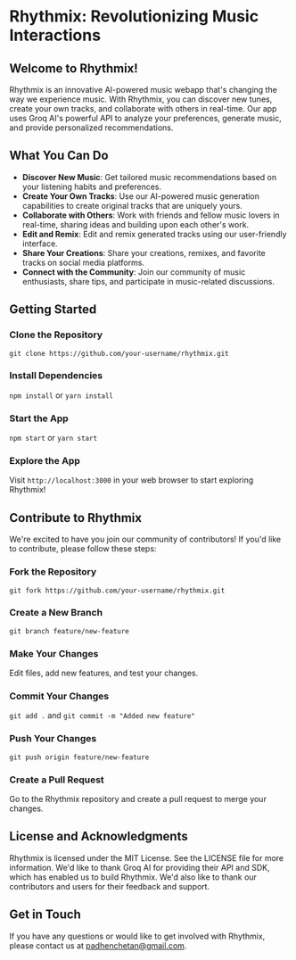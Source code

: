**Rhythmix: Revolutionizing Music Interactions**
=============================================

**Welcome to Rhythmix!**
------------------------

Rhythmix is an innovative AI-powered music webapp that's changing the way we experience music. With Rhythmix, you can discover new tunes, create your own tracks, and collaborate with others in real-time. Our app uses Groq AI's powerful API to analyze your preferences, generate music, and provide personalized recommendations.

**What You Can Do**
-------------------

* **Discover New Music**: Get tailored music recommendations based on your listening habits and preferences.
* **Create Your Own Tracks**: Use our AI-powered music generation capabilities to create original tracks that are uniquely yours.
* **Collaborate with Others**: Work with friends and fellow music lovers in real-time, sharing ideas and building upon each other's work.
* **Edit and Remix**: Edit and remix generated tracks using our user-friendly interface.
* **Share Your Creations**: Share your creations, remixes, and favorite tracks on social media platforms.
* **Connect with the Community**: Join our community of music enthusiasts, share tips, and participate in music-related discussions.

**Getting Started**
-------------------

### Clone the Repository

`git clone https://github.com/your-username/rhythmix.git`

### Install Dependencies

`npm install` or `yarn install`

### Start the App

`npm start` or `yarn start`

### Explore the App

Visit `http://localhost:3000` in your web browser to start exploring Rhythmix!

**Contribute to Rhythmix**
-------------------------

We're excited to have you join our community of contributors! If you'd like to contribute, please follow these steps:

### Fork the Repository

`git fork https://github.com/your-username/rhythmix.git`

### Create a New Branch

`git branch feature/new-feature`

### Make Your Changes

Edit files, add new features, and test your changes.

### Commit Your Changes

`git add .` and `git commit -m "Added new feature"`

### Push Your Changes

`git push origin feature/new-feature`

### Create a Pull Request

Go to the Rhythmix repository and create a pull request to merge your changes.

**License and Acknowledgments**
-----------------------------

Rhythmix is licensed under the MIT License. See the LICENSE file for more information. We'd like to thank Groq AI for providing their API and SDK, which has enabled us to build Rhythmix. We'd also like to thank our contributors and users for their feedback and support.

**Get in Touch**
----------------

If you have any questions or would like to get involved with Rhythmix, please contact us at [padhenchetan@gmail.com](mailto:padhenchetan@gmail.com).
